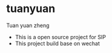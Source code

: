 # tuanyuan
Tuan yuan zheng

* This is a open source project for SIP 
* This project build base on wechat
